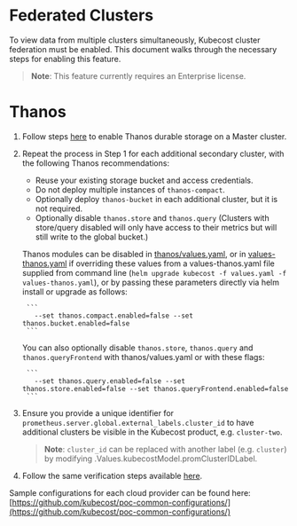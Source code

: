 Federated Clusters
==================

To view data from multiple clusters simultaneously, Kubecost cluster federation must be enabled.
This document walks through the necessary steps for enabling this feature.


> **Note**: This feature currently requires an Enterprise license.

# Thanos

1. Follow steps [here](https://github.com/kubecost/docs/blob/main/long-term-storage.md#option-b-out-of-cluster-storage-thanos) to enable Thanos durable storage on a Master cluster.

2. Repeat the process in Step 1 for each additional secondary cluster, with the following Thanos recommendations:
   * Reuse your existing storage bucket and access credentials.
   * Do not deploy multiple instances of `thanos-compact`.
   * Optionally deploy `thanos-bucket` in each additional cluster, but it is not required.
   * Optionally disable `thanos.store` and `thanos.query` (Clusters with store/query disabled will only have access to their metrics but will still write to the global bucket.)

    Thanos modules can be disabled in [thanos/values.yaml](https://github.com/kubecost/cost-analyzer-helm-chart/blob/master/cost-analyzer/charts/thanos/values.yaml),
    or in [values-thanos.yaml](https://github.com/kubecost/cost-analyzer-helm-chart/blob/develop/cost-analyzer/values-thanos.yaml) if overriding these values from a values-thanos.yaml file supplied from command line (`helm upgrade kubecost -f values.yaml -f values-thanos.yaml`),
    or by passing these parameters directly via helm install or upgrade as follows:

        ```
          --set thanos.compact.enabled=false --set thanos.bucket.enabled=false
        ```

    You can also optionally disable `thanos.store`, `thanos.query` and `thanos.queryFrontend` with thanos/values.yaml or with these flags:

        ```
          --set thanos.query.enabled=false --set thanos.store.enabled=false --set thanos.queryFrontend.enabled=false
        ```

3. Ensure you provide a unique identifier for `prometheus.server.global.external_labels.cluster_id` to have additional clusters be visible in the Kubecost product, e.g. `cluster-two`.

    > **Note**: `cluster_id` can be replaced with another label (e.g. `cluster`) by modifying .Values.kubecostModel.promClusterIDLabel.

4. Follow the same verification steps available [here](https://github.com/kubecost/docs/blob/main/long-term-storage.md#verify-thanos).

Sample configurations for each cloud provider can be found here: [https://github.com/kubecost/poc-common-configurations/](https://github.com/kubecost/poc-common-configurations/)
